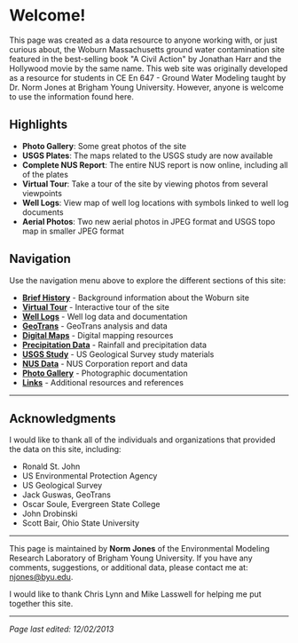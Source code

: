 # Welcome!

This page was created as a data resource to anyone working with, or just curious about, the Woburn Massachusetts ground water contamination site featured in the best-selling book "A Civil Action" by Jonathan Harr and the Hollywood movie by the same name. This web site was originally developed as a resource for students in CE En 647 - Ground Water Modeling taught by Dr. Norm Jones at Brigham Young University. However, anyone is welcome to use the information found here.

## **Highlights**

- **Photo Gallery**: Some great photos of the site
- **USGS Plates**: The maps related to the USGS study are now available
- **Complete NUS Report**: The entire NUS report is now online, including all of the plates
- **Virtual Tour**: Take a tour of the site by viewing photos from several viewpoints
- **Well Logs**: View map of well log locations with symbols linked to well log documents
- **Aerial Photos**: Two new aerial photos in JPEG format and USGS topo map in smaller JPEG format

## **Navigation**

Use the navigation menu above to explore the different sections of this site:

- **[Brief History](briefhistory.md)** - Background information about the Woburn site
- **[Virtual Tour](tour/index.md)** - Interactive tour of the site
- **[Well Logs](welllogs/index.md)** - Well log data and documentation
- **[GeoTrans](geotrans/index.md)** - GeoTrans analysis and data
- **[Digital Maps](maps/index.md)** - Digital mapping resources
- **[Precipitation Data](precip/index.md)** - Rainfall and precipitation data
- **[USGS Study](usgs/index.md)** - US Geological Survey study materials
- **[NUS Data](nus/index.md)** - NUS Corporation report and data
- **[Photo Gallery](photos/index.md)** - Photographic documentation
- **[Links](links.md)** - Additional resources and references

---

## **Acknowledgments**

I would like to thank all of the individuals and organizations that provided the data on this site, including:

* Ronald St. John
* US Environmental Protection Agency
* US Geological Survey
* Jack Guswas, GeoTrans
* Oscar Soule, Evergreen State College
* John Drobinski
* Scott Bair, Ohio State University

---

This page is maintained by **Norm Jones** of the Environmental Modeling Research Laboratory of Brigham Young University. If you have any comments, suggestions, or additional data, please contact me at: njones@byu.edu.

I would like to thank Chris Lynn and Mike Lasswell for helping me put together this site.

---

*Page last edited: 12/02/2013* 